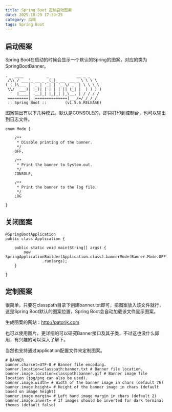 ```yaml
---
title: Spring Boot 定制启动图案
date: 2025-10-29 17:30:25
category: 后端
tags: Spring Boot
---
```


## 启动图案

Spring Boot在启动的时候会显示一个默认的Spring的图案，对应的类为SpringBootBanner。

```
.   ____          _            __ _ _
 /\\ / ___'_ __ _ _(_)_ __  __ _ \ \ \ \
( ( )\___ | '_ | '_| | '_ \/ _` | \ \ \ \
 \\/  ___)| |_)| | | | | || (_| |  ) ) ) )
  '  |____| .__|_| |_|_| |_\__, | / / / /
 =========|_|==============|___/=/_/_/_/
 :: Spring Boot ::        (v1.5.6.RELEASE)
```

图案输出有以下几种模式，默认是CONSOLE的，即只打印到控制台，也可以输出到日志文件。

```
enum Mode {

	/**
	 * Disable printing of the banner.
	 */
	OFF,

	/**
	 * Print the banner to System.out.
	 */
	CONSOLE,

	/**
	 * Print the banner to the log file.
	 */
	LOG

}
```

## 关闭图案

```
@SpringBootApplication
public class Application {

	public static void main(String[] args) {
		new SpringApplicationBuilder(Application.class).bannerMode(Banner.Mode.OFF)
				.run(args);
	}
	
}
```

## 定制图案

很简单，只要在classpath目录下创建banner.txt即可，把图案放入该文件就行，这是Spring Boot默认的图案位置，Spring Boot会自动加载该文件显示图案。

生成图案的网站：http://patorjk.com

也可以使用图片，更详细的可以研究Banner接口及其子类，不过这也没什么卵用，有兴趣的可以深入了解下。


当然也支持通过application配置文件来定制图案。

```
# BANNER
banner.charset=UTF-8 # Banner file encoding.
banner.location=classpath:banner.txt # Banner file location.
banner.image.location=classpath:banner.gif # Banner image file location (jpg/png can also be used).
banner.image.width= # Width of the banner image in chars (default 76)
banner.image.height= # Height of the banner image in chars (default based on image height)
banner.image.margin= # Left hand image margin in chars (default 2)
banner.image.invert= # If images should be inverted for dark terminal themes (default false)
```
